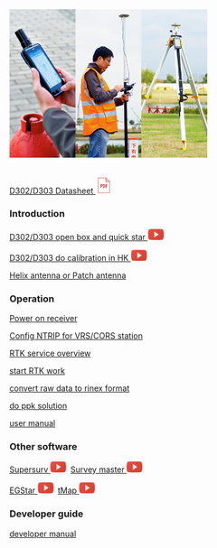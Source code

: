 <div style="text-align: left;"><img src="images/s-mobile.jpg" style="width: 350px;"></div><br>

  [D302/D303 Datasheet <img src="images/pdf.png" height="30">](download/D30X_DS_EN.pdf)

### Introduction

  [D302/D303 open box and quick star <img src="images/youtube.png" height="20">](common/openbox.md)

  [D302/D303 do calibration in HK <img src="images/youtube.png" height="20">](common/d303-calibration-in-hk.md)
  
  [Helix antenna or Patch antenna](common/choice-of-antenna.md)

### Operation

  [Power on receiver](d303.md#1-gnss-module-setting)

  [Config NTRIP for VRS/CORS station](d303.md#21-corsvrsbase-station-setting)

  [RTK service overview](rtk-service-intro.md)

  [start RTK work](d303.md#213-start--rtk)
  
  [convert raw data to rinex format](d303.md#52-how-to-convert-raw-data-to-rinex-format-file)

  [do ppk solution](d303.md#53-how-to-post-process-raw-data)

  [user manual](d303.md)

### Other software

  [Supersurv <img src="images/youtube.png" height="20">](common/connect-supersurv.md)&nbsp;
  [Survey master <img src="images/youtube.png" height="20">](common/connect-survey-master.md)

  [EGStar <img src="images/youtube.png" height="20">](common/connect-egstar.md)&nbsp;
  [tMap <img src="images/youtube.png" height="20">](common/connect-tMap.md)


### Developer guide

  [developer manual](developer-docs.md)

